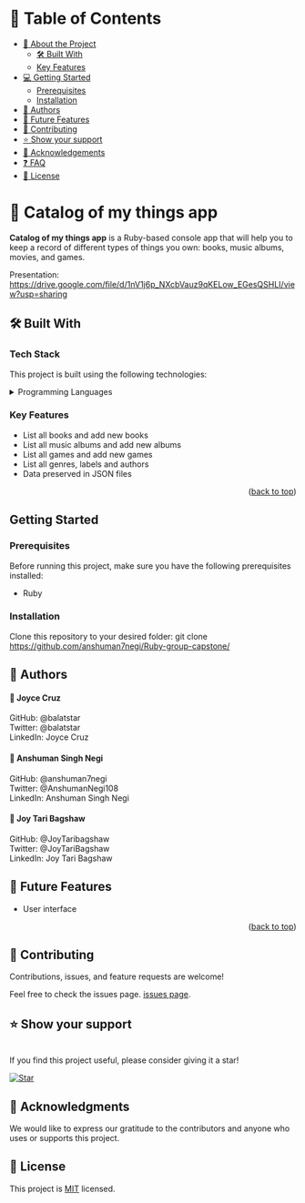 

# 📗 Table of Contents

- [📖 About the Project](#about-project)
  - [🛠 Built With](#built-with)
  - [Key Features](#key-features)
- [💻 Getting Started](#getting-started)
  - [Prerequisites](#prerequisites)
  - [Installation](#installation)
- [👥 Authors](#authors)
- [🔭 Future Features](#future-features)
- [🤝 Contributing](#contributing)
- [⭐️ Show your support](#support)
- [🙏 Acknowledgements](#acknowledgements)
- [❓ FAQ](#faq)
- [📝 License](#license)

<!-- PROJECT DESCRIPTION -->

# 📖 Catalog of my things app <a name="about-project"></a>

**Catalog of my things app** is a Ruby-based console app that will help you to keep a record of different types of things you own: books, music albums, movies, and games.

Presentation: https://drive.google.com/file/d/1nV1j6p_NXcbVauz9qKELow_EGesQSHLI/view?usp=sharing

## 🛠 Built With <a name="built-with"></a>

### Tech Stack

This project is built using the following technologies:

<details>
<summary>Programming Languages</summary>
  <ul>
    <li>Ruby</li>
  </ul>
</details>

### Key Features <a name="key-features"></a>

- List all books and add new books
- List all music albums and add new albums
- List all games and add new games
- List all genres, labels and authors
- Data preserved in JSON files

<p align="right">(<a href="#readme-top">back to top</a>)</p>

<!-- GETTING STARTED -->

## Getting Started <a name="getting-started"></a>

### Prerequisites

Before running this project, make sure you have the following prerequisites installed:

- Ruby

### Installation <a name="installation"></a>

Clone this repository to your desired folder:
   git clone https://github.com/anshuman7negi/Ruby-group-capstone/

<!-- AUTHORS -->

## 👥 Authors <a name="authors"></a>

#### 👤 Joyce Cruz
GitHub: @balatstar<br>
Twitter: @balatstar<br>
LinkedIn: Joyce Cruz<br>

#### 👤 Anshuman Singh Negi
GitHub: @anshuman7negi<br>
Twitter: @AnshumanNegi108<br>
LinkedIn: Anshuman Singh Negi<br>

#### 👤 Joy Tari Bagshaw
GitHub: @JoyTaribagshaw<br>
Twitter: @JoyTariBagshaw<br>
LinkedIn: Joy Tari Bagshaw<br>

## 🔭 Future Features <a name="future-features"></a>

- User interface

<p align="right">(<a href="#readme-top">back to top</a>)</p>

<!-- CONTRIBUTING -->
## 🤝 Contributing <a name="contributing"></a>

Contributions, issues, and feature requests are welcome!

Feel free to check the issues page.
[issues page](https://github.com/anshuman7negi/Ruby-group-capstone/issues).

## ⭐️ Show your support <a name="support"></a>
<br>
If you find this project useful, please consider giving it a star!

[![Star](https://github.com/anshuman7negi/Ruby-group-capstone/?style=social)](https://github.com/anshuman7negi/Ruby-group-capstone/)


<!-- ACKNOWLEDGEMENTS -->
## 🙏 Acknowledgments <a name="acknowledgements"></a>
We would like to express our gratitude to the contributors and anyone who uses or supports this project.

<!-- LICENSE -->
## 📝 License <a name="license"></a>
This project is [MIT](./LICENSE) licensed.
